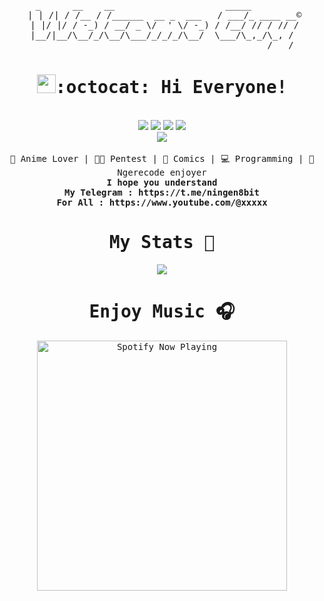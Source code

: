 <pre align="center">       
  _      __    __                     _____         
 | | /| / /__ / /______  __ _  ___   / ___/_ ____ __©
 | |/ |/ / -_) / __/ _ \/  ' \/ -_) / /__/ // / // /
 |__/|__/\__/_/\__/\___/_/_/_/\__/  \___/\_,_/\_, / 
                                             /___/</pre>

<div align="center">
 <samp><h1><img src="https://s.id/1EM3Z" width="30" height="30">:octocat: Hi Everyone!</h1></samp>
</div>
<br>
<div align="center">
<a href="#" target="_blank"><img src="https://img.shields.io/badge/Telegram-2CA5E0?style=for-the-badge&logo=telegram&logoColor=white"></a> <a href="#" target="_blank"><img src="https://img.shields.io/badge/Discord-5865f2?style=for-the-badge&logo=Discord&logoColor=white"></a> <a href="#" target="_blank"><img src="https://img.shields.io/badge/Windows-00a2ed?style=for-the-badge&logo=windows&logoColor=white"><a> <a href="#" target="_blank"><img src="https://img.shields.io/badge/Linux-000000?style=for-the-badge&logo=linux&logoColor=white"></a><br> <a href="#" target="_blank"><img src="https://img.shields.io/badge/GitHub-100000?style=for-the-badge&logo=github&logoColor=white"></a>
</a>
 </div>
<br>

<div align="center">
<samp>
 💙 Anime Lover | 👨‍💻 Pentest | 📒 Comics | 💻 Programming | 🥶 Ngerecode enjoyer
 </samp>
 <br>
 <samp>
 <b>I hope you understand</b>
 <br>
 <b>My Telegram : https://t.me/ningen8bit</b><br>
 <b>For All : https://www.youtube.com/@xxxxx</b><br>
<samp><h1>My Stats 🎯</h1></samp>
<img src="https://github-readme-stats.vercel.app/api?username=flux10n&hide_border=true&show_icons=true&bg_color=0d1116&title_color=7933f2&text_color=a4aacb&icon_color=7748f7" align="center">
<samp><h1>Enjoy Music 🎧</h1></samp>
<p align="center">
  <a href="https://open.spotify.com/intl-id/track/6qyS9qBy0mEk3qYaH8mPss" target="_blank"><img src="https://now-playing-on-spotify.vercel.app/api/spotify" alt="Spotify Now Playing" width="400"/></a>
</p>
 </samp>
</div>

